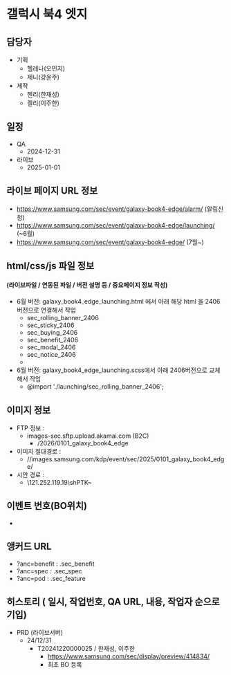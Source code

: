 # 갤럭시 북4 엣지

## 담당자

+ 기획
    - 헬레나(오민지)
    - 제니(강윤주)
+ 제작
    - 헨리(한재성)
    - 켈리(이주한)



## 일정

+ QA
    - 2024-12-31
+ 라이브
    - 2025-01-01



##  라이브 페이지 URL 정보

+ https://www.samsung.com/sec/event/galaxy-book4-edge/alarm/ (알림신청)
+ https://www.samsung.com/sec/event/galaxy-book4-edge/launching/ (~6월)
+ https://www.samsung.com/sec/event/galaxy-book4-edge/ (7월~)
  



## html/css/js 파일 정보
#### (라이브파일 / 연동된 파일 / 버전 설명 등 / 중요페이지 정보 작성)

+ 6월 버전: galaxy_book4_edge_launching.html 에서 아래 해당 html 을 2406 버전으로 연결해서 작업
  - sec_rolling_banner_2406
  - sec_sticky_2406
  - sec_buying_2406
  - sec_benefit_2406
  - sec_modal_2406
  - sec_notice_2406
  - <script src="./js/buying_launching_2406.min.js" inline></script>
+ 6월 버전: galaxy_book4_edge_launching.scss에서 아래 2406버전으로 교체해서 작업
  - @import './launching/sec_rolling_banner_2406';



## 이미지 정보

- FTP 정보 : 
  - images-sec.sftp.upload.akamai.com (B2C)
    - /2026/0101_galaxy_book4_edge
- 이미지 절대경로 : 
  - //images.samsung.com/kdp/event/sec/2025/0101_galaxy_book4_edge/
- 시안 경로 : 
  - \\121.252.119.19\shPTK\~



## 이벤트 번호(BO위치)

- 



## 앵커드 URL

- ?anc=benefit : .sec_benefit
- ?anc=spec : .sec_spec
- ?anc=pod : .sec_feature



## 히스토리 ( 일시, 작업번호, QA URL, 내용, 작업자 순으로 기입)

- PRD (라이브서버)
  - 24/12/31
    - T20241220000025 / 한재성, 이주한
      - https://www.samsung.com/sec/display/preview/414834/
      - 최초 BO 등록
